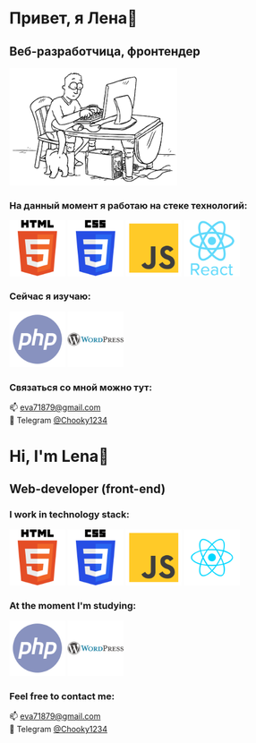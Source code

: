 # Привет, я Лена👋
## Веб-разработчица, фронтендер  
<img src="assets/gifSimonsCat.gif" alt="gif" width="300px"/>  

### На данный момент я работаю на стеке технологий:
<p>
  <img src="assets/html.svg" alt="HTML" width="100px"/>
  <img src="assets/css.svg" alt="CSS" width="100px"/>
  <img src="assets/js.svg" alt="JS" width="100px"/>
  <img src="assets/react_.svg" alt="React" width="100px"/>
</p>

### Сейчас я изучаю:
<p>
  <img src="assets/php.svg" alt="php" width="100px"/>
  <img src="assets/wordpress.svg" alt="php" width="100px"/>
</p>

### Связаться со мной можно тут:
📫 eva71879@gmail.com  
💬 Telegram <a href="https://t.me/Chooky1234">@Chooky1234</a>


# Hi, I'm Lena👋
## Web-developer (front-end) 

### I work in technology stack:
<p>
  <img src="assets/html.svg" alt="HTML" width="100px"/>
  <img src="assets/css.svg" alt="CSS" width="100px"/>
  <img src="assets/js.svg" alt="JS" width="100px"/>
  <img src="assets/react.svg" alt="React" width="100px"/>
</p>

### At the moment I'm studying:
<p>
  <img src="assets/php.svg" alt="php" width="100px"/>
  <img src="assets/wordpress.svg" alt="php" width="100px"/>
</p>

### Feel free to contact me:
📫 eva71879@gmail.com  
💬 Telegram <a href="https://t.me/Chooky1234">@Chooky1234</a>
